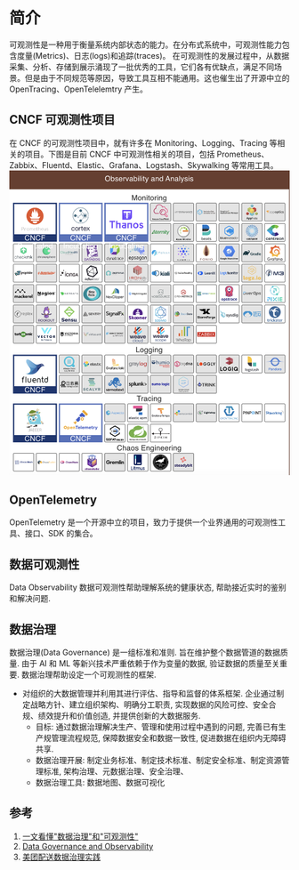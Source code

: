# 简介
可观测性是一种用于衡量系统内部状态的能力。在分布式系统中，可观测性能力包含度量(Metrics)、日志(logs)和追踪(traces)。
在可观测性的发展过程中，从数据采集、分析、存储到展示涌现了一批优秀的工具，它们各有优缺点，满足不同场景。但是由于不同规范等原因，导致工具互相不能通用。这也催生出了开源中立的 OpenTracing、OpenTelelemtry 产生。

## CNCF 可观测性项目
在 CNCF 的可观测性项目中，就有许多在 Monitoring、Logging、Tracing 等相关的项目。下图是目前 CNCF 中可观测性相关的项目，包括 Prometheus、Zabbix、Fluentd、Elastic、Grafana、Logstash、Skywalking 等常用工具。
<img src="../img/cncf-observability.png">

## OpenTelemetry
OpenTelemetry 是一个开源中立的项目，致力于提供一个业界通用的可观测性工具、接口、SDK 的集合。

## 数据可观测性
Data Observability 数据可观测性帮助理解系统的健康状态, 帮助接近实时的鉴别和解决问题.

## 数据治理
数据治理(Data Governance) 是一组标准和准则. 旨在维护整个数据管道的数据质量. 由于 AI 和 ML 等新兴技术严重依赖于作为变量的数据, 验证数据的质量至关重要. 数据治理帮助设定一个可观测性的框架.
- 对组织的大数据管理并利用其进行评估、指导和监督的体系框架. 企业通过制定战略方针、建立组织架构、明确分工职责, 实现数据的风险可控、安全合规、绩效提升和价值创造, 并提供创新的大数据服务.
    + 目标: 通过数据治理解决生产、管理和使用过程中遇到的问题, 完善已有生产规管理流程规范, 保障数据安全和数据一致性, 促进数据在组织内无障碍共享.
    + 数据治理开展: 制定业务标准、制定技术标准、制定安全标准、制定资源管理标准, 架构治理、元数据治理、安全治理、
    + 数据治理工具: 数据地图、数据可视化

## 参考
1. [一文看懂"数据治理"和"可观测性"](https://zhuanlan.zhihu.com/p/572937824)
2. [Data Governance and Observability](https://www.kdnuggets.com/2022/08/data-governance-observability-explained.html)
3. [美团配送数据治理实践](https://tech.meituan.com/2020/03/12/delivery-data-governance.html)